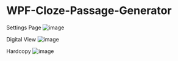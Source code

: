 # WPF-Cloze-Passage-Generator
Settings Page
![image](https://github.com/ApprehensiveKiwi/WPF-Cloze-Passage-Generator/assets/39751672/c3155753-321d-4445-aed2-c04d2d49c3bc)

Digital View
![image](https://github.com/ApprehensiveKiwi/WPF-Cloze-Passage-Generator/assets/39751672/5d8fea04-ffba-47a3-9af9-da80690e4b6d)

Hardcopy
![image](https://github.com/ApprehensiveKiwi/WPF-Cloze-Passage-Generator/assets/39751672/2e43b9bc-17b1-4971-abec-7c79dd0f97c0)
